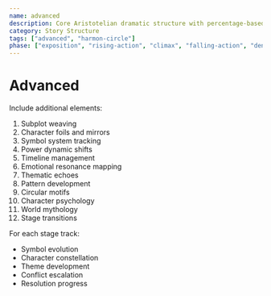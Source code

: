 ```yaml
---
name: advanced
description: Core Aristotelian dramatic structure with percentage-based story stages and character elements
category: Story Structure
tags: ["advanced", "harmon-circle"]
phase: ["exposition", "rising-action", "climax", "falling-action", "denouement"]
---
```


# Advanced

Include additional elements:

1. Subplot weaving
2. Character foils and mirrors
3. Symbol system tracking
4. Power dynamic shifts
5. Timeline management
6. Emotional resonance mapping
7. Thematic echoes
8. Pattern development
9. Circular motifs
10. Character psychology
11. World mythology
12. Stage transitions

For each stage track:

* Symbol evolution
* Character constellation
* Theme development
* Conflict escalation
* Resolution progress
